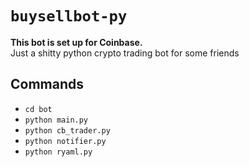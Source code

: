# `buysellbot-py`
**This bot is set up for Coinbase.**  
Just a shitty python crypto trading bot for some friends


## Commands
- `cd bot`
- `python main.py`
- `python cb_trader.py`
- `python notifier.py`
- `python ryaml.py`